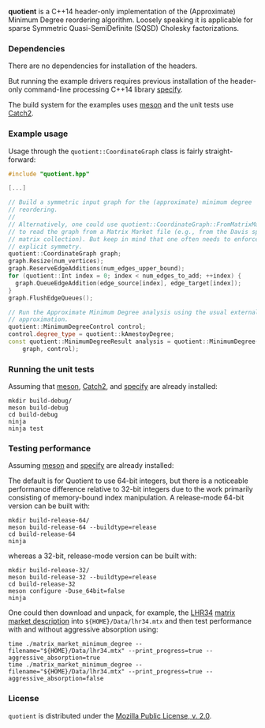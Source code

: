 **quotient** is a C++14 header-only implementation of the (Approximate)
Minimum Degree reordering algorithm. Loosely speaking it is applicable for
sparse Symmetric Quasi-SemiDefinite (SQSD) Cholesky factorizations.

### Dependencies
There are no dependencies for installation of the headers.

But running the example drivers requires previous installation of the
header-only command-line processing C++14 library
[specify](https://gitlab.com/hodge_star/specify).

The build system for the examples uses [meson](http://mesonbuild.com) and
the unit tests use [Catch2](https://github.com/catchorg/Catch2).

### Example usage

Usage through the `quotient::CoordinateGraph` class is fairly straight-forward:
```c++
#include "quotient.hpp"

[...]

// Build a symmetric input graph for the (approximate) minimum degree
// reordering.
//
// Alternatively, one could use quotient::CoordinateGraph::FromMatrixMarket
// to read the graph from a Matrix Market file (e.g., from the Davis sparse
// matrix collection). But keep in mind that one often needs to enforce
// explicit symmetry.
quotient::CoordinateGraph graph;
graph.Resize(num_vertices);
graph.ReserveEdgeAdditions(num_edges_upper_bound);
for (quotient::Int index = 0; index < num_edges_to_add; ++index) {
  graph.QueueEdgeAddition(edge_source[index], edge_target[index]);
}
graph.FlushEdgeQueues();

// Run the Approximate Minimum Degree analysis using the usual external degree
// approximation.
quotient::MinimumDegreeControl control;
control.degree_type = quotient::kAmestoyDegree;
const quotient::MinimumDegreeResult analysis = quotient::MinimumDegree(
    graph, control);
```

### Running the unit tests
Assuming that [meson](http://mesonbuild.com), [Catch2](https://github.com/catchorg/Catch2), and [specify](https://gitlab.com/hodge_star/specify) are already installed:
```
mkdir build-debug/
meson build-debug
cd build-debug
ninja
ninja test
```

### Testing performance
Assuming [meson](http://mesonbuild.com) and [specify](https://gitlab.com/hodge_star/specify) are already installed:

The default is for Quotient to use 64-bit integers, but there is a noticeable performance difference relative to 32-bit integers due to the work primarily consisting of memory-bound index manipulation. A release-mode 64-bit version can be built with:
```
mkdir build-release-64/
meson build-release-64 --buildtype=release
cd build-release-64
ninja
```
whereas a 32-bit, release-mode version can be built with:
```
mkdir build-release-32/
meson build-release-32 --buildtype=release
cd build-release-32
meson configure -Duse_64bit=false
ninja
```

One could then download and unpack, for example, the [LHR34](https://www.cise.ufl.edu/research/sparse/matrices/Mallya/lhr34.html) [matrix market description](https://www.cise.ufl.edu/research/sparse/MM/Mallya/lhr34.tar.gz) into `${HOME}/Data/lhr34.mtx` and then test performance with and without aggressive absorption using:
```
time ./matrix_market_minimum_degree --filename="${HOME}/Data/lhr34.mtx" --print_progress=true --aggressive_absorption=true 
time ./matrix_market_minimum_degree --filename="${HOME}/Data/lhr34.mtx" --print_progress=true --aggressive_absorption=false
```

### License
`quotient` is distributed under the
[Mozilla Public License, v. 2.0](https://www.mozilla.org/media/MPL/2.0/index.815ca599c9df.txt).
